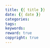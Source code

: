 ```yaml
---
title: {{ title }}
date: {{ date }}
categories:
tags: 
keywords: 
reward: true
copyright: true
---
```

